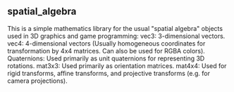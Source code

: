 spatial_algebra
---------------

This is a simple mathematics library for the usual "spatial algebra" objects used in 3D graphics
and game programming:
    vec3: 3-dimensional vectors.
    vec4: 4-dimensional vectors (Usually homogeneous coordinates for transformation by 4x4 matrices. Can also be used for RGBA colors).
    Quaternions: Used primarily as unit quaternions for representing 3D rotations.
    mat3x3: Used primarily as orientation matrices.
    mat4x4: Used for rigid transforms, affine transforms, and projective transforms (e.g. for camera projections).
